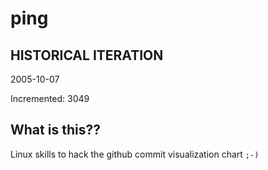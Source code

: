 # ping

## HISTORICAL ITERATION
2005-10-07

Incremented: 3049

## What is this?? 
Linux skills to hack the github commit visualization chart `;-)`

